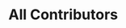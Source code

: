 # All Contributors
<!-- ALL-CONTRIBUTORS-LIST:START - Do not remove or modify this section -->
<!-- prettier-ignore -->
<!-- ALL-CONTRIBUTORS-LIST:END -->